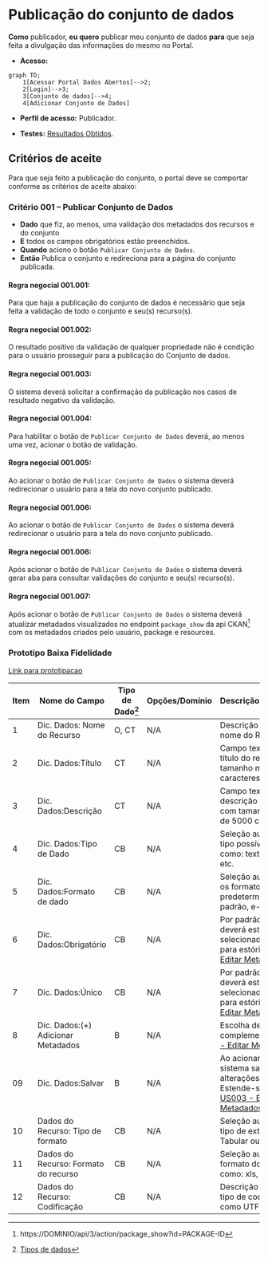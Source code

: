 # Publicação do conjunto de dados

**Como** publicador, **eu quero**  publicar meu conjunto de dados  **para** que seja feita a divulgação das informações do mesmo no Portal. 

- **Acesso:** 

```mermaid
graph TD;
    1[Acessar Portal Dados Abertos]-->2;
    2[Login]-->3;
    3[Conjunto de dados]-->4;
    4[Adicionar Conjunto de Dados]
```
- **Perfil de acesso:** Publicador. 

- **Testes:** [Resultados Obtidos](../../../testes/sprint_04/08_publicacao_do_conjunto_do_recurso_casos_de_teste/#resultados-obtidos).

## Critérios de aceite
Para que seja feito a publicação do conjunto, o portal deve se comportar conforme as critérios de aceite abaixo:

### **Critério 001 – Publicar Conjunto de Dados**

- **Dado**  que fiz, ao menos, uma validação dos metadados dos recursos e do conjunto
- **E** todos os campos obrigatórios estão preenchidos. 
- **Quando** aciono o botão `Publicar Conjunto de Dados`.
- **Então** Publica o conjunto e redireciona para a página do conjunto publicada. 	

#### **Regra negocial 001.001**: 
Para que haja a publicação do conjunto de dados é necessário que seja feita a validação de todo o conjunto e seu(s) recurso(s). 

#### **Regra negocial 001.002**: 
O resultado positivo da validação de qualquer propriedade não é condição para o usuário prosseguir para a publicação do Conjunto de dados. 

#### **Regra negocial 001.003**: 
O sistema deverá solicitar a confirmação da publicação nos casos de resultado negativo da validação. 

#### **Regra negocial 001.004**: 
Para habilitar o botão de `Publicar Conjunto de Dados` deverá, ao menos uma vez, acionar o botão de validação. 

#### **Regra negocial 001.005**: 
Ao acionar o botão de `Publicar Conjunto de Dados` o sistema deverá redirecionar o usuário para a tela do novo conjunto publicado. 

#### **Regra negocial 001.006**: 
Ao acionar o botão de `Publicar Conjunto de Dados` o sistema deverá redirecionar o usuário para a tela do novo conjunto publicado. 

#### **Regra negocial 001.006**: 
Após acionar o botão de `Publicar Conjunto de Dados` o sistema deverá gerar aba para consultar validações do conjunto e seu(s) recurso(s). 

#### **Regra negocial 001.007**: 
Após acionar o botão de `Publicar Conjunto de Dados` o sistema deverá atualizar metadados visualizados no endpoint `package_show` da api CKAN[^2] com os metadados criados pelo usuário, package e resources. 

### Prototipo Baixa Fidelidade

[Link para prototipacao](/assets/pdfs/prototipo_telas_ckan.pdf)

| Item |                        Nome do Campo                        | Tipo de Dado[^3] | Opções/Domínio |     Descrição/Observações      |
|------|-------------------------------------------------------------|------------------|----------------|--------------------------------|
|    1 | Dic. Dados:	Nome do Recurso        | O, CT              | N/A            | Descrição manual do nome do Recurso.|
|    2 | Dic. Dados:Título                 | CT              | N/A            | Campo texto para o título do recurso com tamanho máximo de 100 caracteres       |
|    3 | Dic. Dados:Descrição | CT         | N/A            |Campo texto para a descrição do recurso com tamanho máximo de 5000 caracteres |
|    4 | Dic. Dados:Tipo de Dado  | CB              | N/A            | Seleção automática do tipo possível de dados como: texto, número, etc. |
|    5 | Dic. Dados:Formato de dado       | CB                | N/A            | Seleção automática com os formatos de dados predeterminados, como: padrão, e-mail, etc.|
|    6 | Dic. Dados:Obrigatório    | CB                | N/A            | Por padrão, a opção `NÃO` deverá estar selecionada. Estende-se para estória: [US003 - Editar Metadados](/estorias_de_usuarios/03_edicao_dos_dados_do_recurso) |
|    7 | Dic. Dados:Único       | CB                | N/A            | Por padrão, a opção `NÃO` deverá estar selecionada. Estende-se para estória: [US003 - Editar Metadados](/estorias_de_usuarios/03_edicao_dos_dados_do_recurso)                        | B                | N/A            | Adiciona novo arquivo(s) de dados          |
|    8 |Dic. Dados:(+) Adicionar Metadados   | B                | N/A            | Escolha de metadados complementares. [US003 - Editar Metadados](/estorias_de_usuarios/03_edicao_dos_dados_do_recurso)       |
|    09 | Dic. Dados:Salvar   | B                | N/A            | Ao acionar o botão <<Salvar>> o sistema salva as alterações feitas. Estende-se para estória: [US003 - Editar Metadados](/estorias_de_usuarios/03_edicao_dos_dados_do_recurso)  |
|    10 | Dados do Recurso: Tipo de formato      | CB                | N/A            | Seleção automática do tipo de extensão: Tabular ou não tabular |
|   11 |Dados do Recurso: Formato do recurso  | CB       | N/A            | Seleção automática do formato do recurso, como: xls, csv, etc.     |
|   12 | Dados do Recurso: Codificação   | CB                | N/A            | Descrição manual do tipo de codificação, como UTF-8, etc |

[^1]: [Proposta de implementação desta funcionalidade via Frictionless](https://github.com/frictionlessdata/framework/issues/475)
[^2]: https://DOMINIO/api/3/action/package_show?id=PACKAGE-ID
[^3]: [Tipos de dados](../../modelos/tipos_dado_formulario_html.md)
